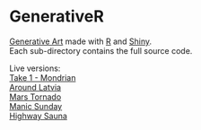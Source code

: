 # GenerativeR
[Generative Art](https://en.wikipedia.org/wiki/Generative_art) made with [R](https://en.wikipedia.org/wiki/R_%28programming_language%29) and [Shiny](https://shiny.rstudio.com/).  
Each sub-directory contains the full source code.

Live versions:  
[Take 1 - Mondrian](https://martinmspedersen.shinyapps.io/Take1/)  
[Around Latvia](https://martinmspedersen.shinyapps.io/AroundLatvia/)  
[Mars Tornado](https://martinmspedersen.shinyapps.io/MarsTornado/)  
[Manic Sunday](https://martinmspedersen.shinyapps.io/ManicSunday/)  
[Highway Sauna](https://martinmspedersen.shinyapps.io/HighwaySauna/)
